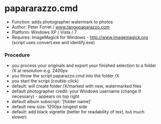 papararazzo.cmd
===============
+   Function: adds photographer watermark to photos
+   Author: Peter Forret / www.tangopaparazzo.com
+   Platform: Windows XP / Vista / 7
+   Requires: ImageMagick for Windows - http://www.imagemagick.org (script uses convert.exe and identify.exe)


### Procedure
+ you process your originals and export your finished selection to a folder /X at resolution e.g. 2400px
+ you throw the script paparazzo.cmd into the folder /X
+ you start the script (couble-click)
+ default: will create folder /X/marked with new, watermarked files
+ default photographer credit: your Windows username (change if necessary) - appears on top right
+ default album subscript: '[folder name]'
+ default new size: 1200px longest side
+ default: add black vignette (better for readability of text, but much slower)
